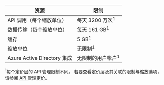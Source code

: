 | 资源                          | 限制                                    |
|-----------------------------------|------------------------------------------|
| API 调用（每个缩放单位）     | 每天 3200 万次<sup>1</sup>            |
| 数据传输（每个缩放单位） | 每天 161 GB<sup>1</sup> |
| 缓存                             | 5 GB<sup>1</sup> |
| 缩放单位                    | 无限制<sup>1</sup> |
| Azure Active Directory 集成| 无限制的用户帐户<sup>1</sup> |

<sup>1</sup>每个定价层的 API 管理限制不同。 若要查看定价层及其关联的限制与缩放选项，请参阅 [API 管理定价](http://azure.microsoft.com/pricing/details/api-management/)。